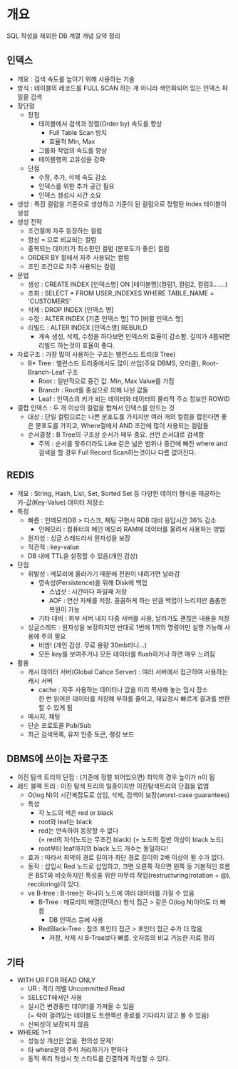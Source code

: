 # 개요

SQL 작성을 제외한 DB 계열 개념 요약 정리

## 인덱스

- 개요 : 검색 속도를 높이기 위해 사용하는 기술
- 방식 : 테이블의 레코드를 FULL SCAN 하는 게 아니라 색인화되어 있는 인덱스 파일을 검색
- 장단점
  - 장점
    - 테이블에서 검색과 정렬(Order by) 속도를 향상
      - Full Table Scan 방지
      - 효율적 Min, Max
    - 그룹화 작업의 속도를 향상
    - 테이블행의 고유성을 강화
  - 단점
    - 수정, 추가, 삭제 속도 감소
    - 인덱스를 위한 추가 공간 필요
    - 인덱스 생성시 시간 소요
- 생성 : 특정 컬럼을 기준으로 생성하고 기준이 된 컬럼으로 정렬된 Index 테이블이 생성
- 생성 전략
  - 조건절에 자주 등장하는 컬럼
  - 항상 = 으로 비교되는 컬럼
  - 중복되는 데이터가 최소한인 컬럼 (분포도가 좋은) 컬럼
  - ORDER BY 절에서 자주 사용되는 컬럼
  - 조인 조건으로 자주 사용되는 컬럼
- 문법
  - 생성 : CREATE INDEX [인덱스명] ON [테이블명](컬럼1, 컬럼2, 컬럼3.......)
  - 조회 : SELECT * FROM USER_INDEXES WHERE TABLE_NAME = 'CUSTOMERS'
  - 삭제 : DROP INDEX [인덱스 명]
  - 수정 : ALTER INDEX [기존 인덱스 명] TO [바뀔 인덱스 명]
  - 리빌드 : ALTER INDEX [인덱스명] REBUILD
    - 계속 생성, 삭제, 수정을 하다보면 인덱스의 효율이 감소함.
    깊이가 4쯤되면 리빌드 하는것이 효율이 좋다.
- 자료구조 : 가장 많이 사용하는 구조는 밸런스드 트리(B Tree)
  - B* Tree : 밸런스드 트리중에서도 많이 쓰임(주요 DBMS, 오라클), Root-Branch-Leaf 구조
    - Root : 일반적으로 중간 값. Min, Max Value를 가짐
    - Branch : Root를 중심으로 의해 나뉜 값들
    - Leaf : 인덱스의 키가 되는 데이터와 데이터의 물리적 주소 정보인 ROWID
- 결합 인덱스 : 두 개 이상의 컬럼을 합쳐서 인덱스를 만드는 것
  - 대상 : 단일 컬럼으로는 나쁜 분포도를 가지지만 여러 개의 컬럼을 합친다면 좋은 분포도를 가지고, Where절에서 AND 조건에 많이 사용되는 컬럼들
  - 순서결정 : B Tree의 구조상 순서가 매우 중요. 선언 순서대로 검색함
    - 주의 : 순서를 맞추더라도 Like 같은 넓은 범위나 중간에 빠진 where and 검색을 할 경우 Full Record Scan하는것이나 다름 없어진다.

## REDIS

- 개요 : String, Hash, List, Set, Sorted Set 등 다양한 데이터 형식을 제공하는 키-값(Key-Value) 데이터 저장소
- 특징
  - 빠름 : 인메모리DB > 디스크, 채팅 구현시 RDB 대비 응답시간 36% 감소
    - 인메모리 : 컴퓨터의 메인 메모리 RAM에 데이터를 올려서 사용하는 방법
  - 원자성 : 싱글 스레드라서 원자성을 보장
  - 직관적 : key-value
  - DB 내에 TTL을 설정할 수 있음(개인 감상)
- 단점
  - 휘발성 : 메모리에 올라가기 때문에 전원이 내려가면 날라감
    - 영속성(Persistence)을 위해 Disk에 백업
      - 스냅샷 : 시간마다 파일째 저장
      - AOF : 연산 자체를 저장. 꼼꼼하게 하는 만큼 백업이 느리지만 촘촘한 복원이 가능
    - 기타 대비 : 외부 서버 내지 다중 서버를 사용, 날라가도 괜찮은 내용을 저장
  - 싱글스레드 : 원자성을 보장하지만 반대로 1번에 1개의 명령어만 실행 가능해 사용에 주의 필요
    - 비쌈! (개인 감상. 무료 용량 30mb라니...)
    - 모든 key를 보여주거나 모든 데이터를 flush하거나 하면 매우 느려짐
- 활용
  - 캐시 데이터 서버(Global Cahce Server) : 여러 서버에서 접근하여 사용하는 캐시 서버
    - cache : 자주 사용하는 데이터나 값을 미리 복사해 놓는 임시 장소  
    한 번 읽어온 데이터를 저장해 부하를 줄이고, 재요청시 빠르게 결과를 반환할 수 있게 됨
  - 메시지, 채팅
  - 단순 프로토콜 Pub/Sub
  - 최근 검색목록, 유저 인증 토큰, 랭킹 보드

## DBMS에 쓰이는 자료구조

- 이진 탐색 트리의 단점 : (기존에 정렬 되어있으면) 최악의 경우 높이가 n이 됨
- 레드 블랙 트리 : 이진 탐색 트리의 일종이지만 이진탐색트리의 단점을 없앰
  - O(log N)의 시간복잡도로 삽입, 삭제, 검색이 보장(worst-case guarantees)
  - 특성
    - 각 노드의 색은 red or black
    - root와 leaf는 black
    - red는 연속하여 등장할 수 없다  
    (= red의 자식노드는 무조건 black)
    (= 노드의 절반 이상이 black 노드)
    - root부터 leaf까지의 black 노드 개수는 동일하다!
  - 효과 : 따라서 최악의 경로 길이가 최단 경로 길이의 2배 이상이 될 수가 없다.
  - 동작 : 삽입시 Red 노드로 삽입하고, 크면 오른쪽 작으면 왼쪽 등 기본적인 흐름은 BST와 비슷하지만 특성을 위한 마무리 작업(restructuring(rotation + @), recoloring)이 있다.
  - vs B-tree : B-tree는 하나의 노드에 여러 데이터를 가질 수 있음
    - B-Tree : 메모리의 배열(인덱스) 형식 접근 > 같은 O(log N)이어도 더 빠름
      - DB 인덱스 등에 사용
    - RedBlack-Tree : 참조 포인터 접근 > 포인터 접근 수가 더 많음
      - 저장, 삭제 시 B-Tree보다 빠름. 숫자등의 비교 가능한 자료 정리

## 기타

- WITH UR FOR READ ONLY
  - UR : 격리 레벨 Uncommitted Read
  - SELECT에서만 사용
  - 실시간 변경중인 데이터를 가져올 수 있음  
  (= 락이 걸려있는 테이블도 트랜잭션 종료를 기다리지 않고 볼 수 있음)
  - 신뢰성이 보장되지 않음
- WHERE 1=1
  - 성능상 개선은 없음. 편의성 문제!
  - 타 where문의 주석 처리하기가 편하다
  - 동적 쿼리 작성시 첫 스타트를 간결하게 작성할 수 있다.
